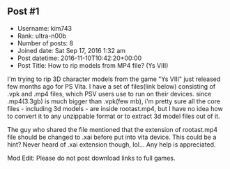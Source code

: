 ## Post #1
- Username: kim743
- Rank: ultra-n00b
- Number of posts: 8
- Joined date: Sat Sep 17, 2016 1:32 am
- Post datetime: 2016-11-10T10:42:20+00:00
- Post Title: How to rip models from MP4 file? (Ys VIII)

I'm trying to rip 3D character models from the game "Ys VIII" just released few months ago for PS Vita.
I have a set of files(link below) consisting of .vpk and .mp4 files, which PSV users use to run on their devices.
since .mp4(3.3gb) is much bigger than .vpk(few mb), i'm pretty sure all the core files - including 3d models - are inside rootast.mp4, but I have no idea how to convert it to any unzippable format or to extract 3d model files out of it.

The guy who shared the file mentioned that the extension of rootast.mp4 file should be changed to .xai before put into vita device. This could be a hint? Never heard of .xai extension though, lol...
Any help is appreciated.


Mod Edit: Please do not post download links to full games.
